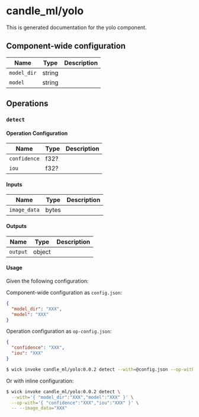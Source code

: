 # candle_ml/yolo

This is generated documentation for the yolo component.


## Component-wide configuration

| Name | Type | Description |
| ---- | ---- | ----------- |
| `model_dir` | string |  |
| `model` | string |  |


## Operations

### `detect`

#### Operation Configuration

| Name | Type | Description |
| ---- | ---- | ----------- |
| `confidence` | f32? |  |
| `iou` | f32? |  |


#### Inputs

| Name | Type | Description |
| ---- | ---- | ----------- |
| `image_data` | bytes |  |


#### Outputs

| Name | Type | Description |
| ---- | ---- | ----------- |
| `output` | object |  |

#### Usage

Given the following configuration:

Component-wide configuration as `config.json`:

```json
{ 
  "model_dir": "XXX",
  "model": "XXX"
}
```

Operation configuration as `op-config.json`:

```json
{ 
  "confidence": "XXX",
  "iou": "XXX"
}
```

```bash
$ wick invoke candle_ml/yolo:0.0.2 detect --with=@config.json --op-with=@op-config.json -- --image_data="XXX"
```

Or with inline configuration:

```bash
$ wick invoke candle_ml/yolo:0.0.2 detect \
  --with='{ "model_dir":"XXX","model":"XXX" }' \
  --op-with='{ "confidence":"XXX","iou":"XXX" }' \
  -- --image_data="XXX"
```

